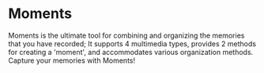 # Moments
Moments is the ultimate tool for combining and organizing the memories that you have recorded; It supports 4 multimedia types, provides 2 methods for creating a 'moment', and accommodates various organization methods. Capture your memories with Moments!
